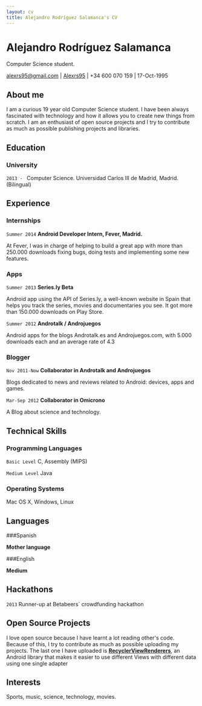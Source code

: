 ```yaml
---
layout: cv
title: Alejandro Rodríguez Salamanca's CV
---
```

# Alejandro Rodríguez Salamanca
Computer Science student.

<div id="webaddress">
<a target="_blank" href="mailto:alexrs95@gmail.com"><i class="fa fa-envelope-o fa-2x"></i> alexrs95@gmail.com</a> | <a target="_blank" href="https://github.com/Alexrs95/"><i class="fa fa-github fa-2x"></i> Alexrs95</a> | <i class="fa fa-mobile fa-2x"></i> +34 600 070 159 | 17-Oct-1995
</div>


## About me

I am a curious 19 year old Computer Science student. I have been always fascinated with technology and how it allows you to create new things from scratch. I am an enthusiast of open source projects and I try to contribute as much as possible publishing projects and libraries.

## Education

### University

`2013 - `
Computer Science. Universidad Carlos III de Madrid, Madrid. (Bilingual)


## Experience

### Internships

`Summer 2014`
__Android Developer Intern, Fever, Madrid.__

At Fever, I was in charge of helping to build a great app with more than 250.000 downloads fixing bugs, doing tests and implementing some new features. 

### Apps

`Summer 2013`
__Series.ly Beta__

Android app using the API of Series.ly, a well-known website in Spain that helps you track the series, movies and documentaries you see. It got more than 150.000 downloads on Play Store.

`Summer 2012`
__Androtalk / Androjuegos__

Android apps for the blogs Androtalk.es and Androjuegos.com, with 5.000 downloads each and an average rate of 4.3

### Blogger

`Nov 2011-Now`
__Collaborator in Androtalk and Androjuegos__

Blogs dedicated to news and reviews related to Android: devices, apps and games.

`Mar-Sep 2012`
__Collaborator in Omicrono__

A Blog about science and technology.

## Technical Skills

### Programming Languages

`Basic Level`
C, Assembly (MIPS)

`Medium Level`
Java

### Operating Systems

Mac OS X, Windows, Linux


## Languages

###Spanish

__Mother language__

###English

__Medium__


## Hackathons

`2013`
Runner-up at Betabeers´ crowdfunding hackathon

## Open Source Projects

I love open source because I have learnt a lot reading other's code. Because of this, I try to contribute as much as possible uploading my projects. The last one I have uploaded is [__RecyclerViewRenderers__](https://github.com/Alexrs95/RecyclerViewRenderers), an Android library that makes it easier to use different Views with different data using one single adapter


## Interests

Sports, music, science, technology, movies.



<!-- ### Footer

Last updated: May 2013 -->


